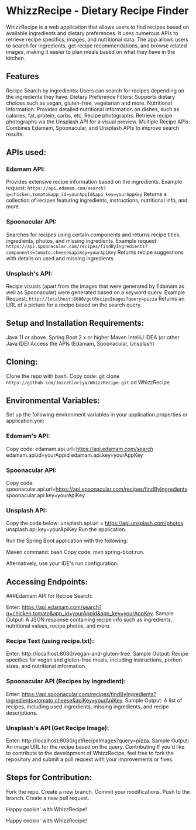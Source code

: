 # WhizzRecipe - Dietary Recipe Finder

WhizzRecipe is a web application that allows users to find recipes based on available ingredients and dietary preferences. It uses numerous APIs to retrieve recipe specifics,
images, and nutritional data. The app allows users to search for
ingredients, get recipe recommendations, and browse related images,
making it easier to plan meals based on what they have in the kitchen.

## Features

Recipe Search by ingredients: Users can search for recipes
depending on the ingredients they have.
Dietary Preference Filters: Supports dietary choices such as vegan, gluten-free, vegetarian and more.
Nutritional Information: Provides detailed nutritional information
on dishes, such as calories, fat, protein, carbs, etc.
Recipe photographs: Retrieve recipe photographs via the Unsplash API for a
visual preview.
Multiple Recipe APIs: Combines Edamam, Spoonacular, and
Unsplash APIs to improve search results.

## APIs used:

### Edamam API:

Provides extensive recipe information based on the ingredients.
Example request:
`https://api.edamam.com/search?q=chicken,tomato&app_id=yourAppId&app_key=yourAppKey`
Returns a collection of recipes featuring ingredients, instructions,
nutritional info, and more.

### Spoonacular API:

Searches for recipes using certain components and returns recipe titles,
ingredients, photos, and missing ingredients. 
Example request:
`https://api.spoonacular.com/recipes/findByIngredients?components=tomato,cheese&apiKey=yourApiKey`
Returns recipe suggestions with details on used and missing ingredients.

### Unsplash's API:

Recipe visuals (apart from the images that were generated by Edamam as
well as Spoonacular) were generated based on a keyword query.
Example Request:
`http://localhost:8080/getRecipeImages?query=pizza`
Returns an URL of a picture for a recipe based on the search query.

## Setup and Installation Requirements:

Java 11 or above. 
Spring Boot 2.x or higher
Maven IntelliJ IDEA (or other Java IDE) 
Access the APIs (Edamam,
Spoonacular, Unsplash)

## Cloning:

Clone the repo with bash.
Copy code: 
git clone
`https://github.com/JoiceGloriya/WhizzRecipe.git`
cd WhizzRecipe

## Environmental Variables:

Set up the following environment variables in
your application.properties or application.yml:

### Edamam\'s API:

Copy code: 
edamam.api.url=https://api.edamam.com/search
edamam.api.id=yourAppId edamam.api.key=yourAppKey

### Spoonacular API:

Copy code:
spoonacular.api.url=https://api.spoonacular.com/recipes/findByIngredients
spoonacular.api.key=yourApiKey

### Unsplash API:

Copy the code below:
unsplash.api.url = https://api.unsplash.com/photos unsplash.api.key=yourApiKey Run the
application.

Run the Spring Boot application with the following:

Maven command:
bash 
Copy code:
mvn spring-boot:run.

Alternatively, use
your IDE\'s run configuration.

## Accessing Endpoints:

###Edamam API for Recipe Search:

Enter:
https://api.edamam.com/search?q=chicken,tomato&app_id=yourAppId&app_key=yourAppKey.
Sample Output:
A JSON response containing recipe info such as
ingredients, nutritional values, recipe photos, and more.

### Recipe Text (using recipe.txt):

Enter: http://localhost:8080/vegan-and-gluten-free.
Sample Output:
Recipe specifics for vegan and gluten-free meals, including
instructions, portion sizes, and nutritional information.

### Spoonacular API (Recipes by Ingredient):

Enter:
https://api.spoonacular.com/recipes/findByIngredients?ingredients=tomato,cheese&apiKey=yourApiKey.
Sample Output: A list of recipes, including used ingredients, missing
ingredients, and recipe descriptions.

### Unsplash\'s API (Get Recipe Image):

Enter: http://localhost:8080/getRecipeImages?query=pizza.
Sample Output:
An image URL for the recipe based on the query. Contributing If you\'d
like to contribute to the development of WhizzRecipe, feel free to fork
the repository and submit a pull request with your improvements or
fixes.

## Steps for Contribution:
Fork the repo.
Create a new branch.
Commit your modifications.
Push to the branch.
Create a new pull request.


Happy cookin' with WhizzRecipe!



Happy cookin' with WhizzRecipe!


 
 
